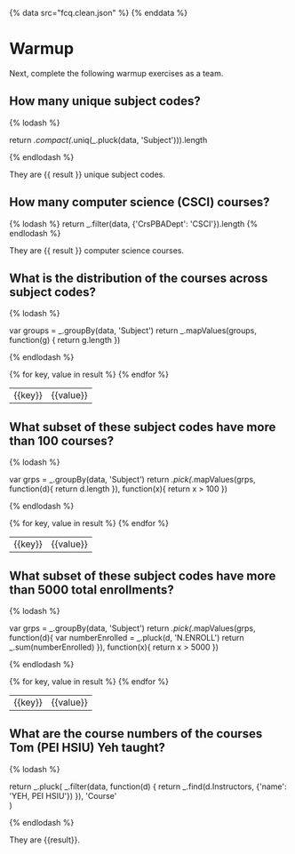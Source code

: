 {% data src="fcq.clean.json" %}
{% enddata %}

# Warmup

Next, complete the following warmup exercises as a team.


## How many unique subject codes?

{% lodash %}

return _.compact(_.uniq(_.pluck(data, 'Subject'))).length

{% endlodash %}

They are {{ result }} unique subject codes.


## How many computer science (CSCI) courses?

{% lodash %}
return _.filter(data, {'CrsPBADept': 'CSCI'}).length
{% endlodash %}

They are {{ result }} computer science courses.

## What is the distribution of the courses across subject codes?

{% lodash %}

var groups = _.groupBy(data, 'Subject')
return _.mapValues(groups, function(g) {
    return g.length
})

{% endlodash %}

<table>
{% for key, value in result %}
    <tr>
        <td>{{key}}</td>
        <td>{{value}}</td>
    </tr>
{% endfor %}
</table>

## What subset of these subject codes have more than 100 courses?

{% lodash %}

var grps = _.groupBy(data, 'Subject')
return _.pick(_.mapValues(grps, function(d){
    return d.length
}), function(x){
    return x > 100
})

{% endlodash %}

<table>
{% for key, value in result %}
    <tr>
        <td>{{key}}</td>
        <td>{{value}}</td>
    </tr>
{% endfor %}
</table>


## What subset of these subject codes have more than 5000 total enrollments?

{% lodash %}

var grps = _.groupBy(data, 'Subject')
return _.pick(_.mapValues(grps, function(d){
    var numberEnrolled = _.pluck(d, 'N.ENROLL')
    return _.sum(numberEnrolled)
}), function(x){
    return x > 5000
})

{% endlodash %}

<table>
{% for key, value in result %}
    <tr>
        <td>{{key}}</td>
        <td>{{value}}</td>
    </tr>
{% endfor %}
</table>


## What are the course numbers of the courses Tom (PEI HSIU) Yeh taught?

{% lodash %}

return _.pluck( 
    _.filter(data, function(d) {
        return _.find(d.Instructors, {'name': 'YEH, PEI HSIU'})
    }), 'Course'                                       
)

{% endlodash %}

They are {{result}}.